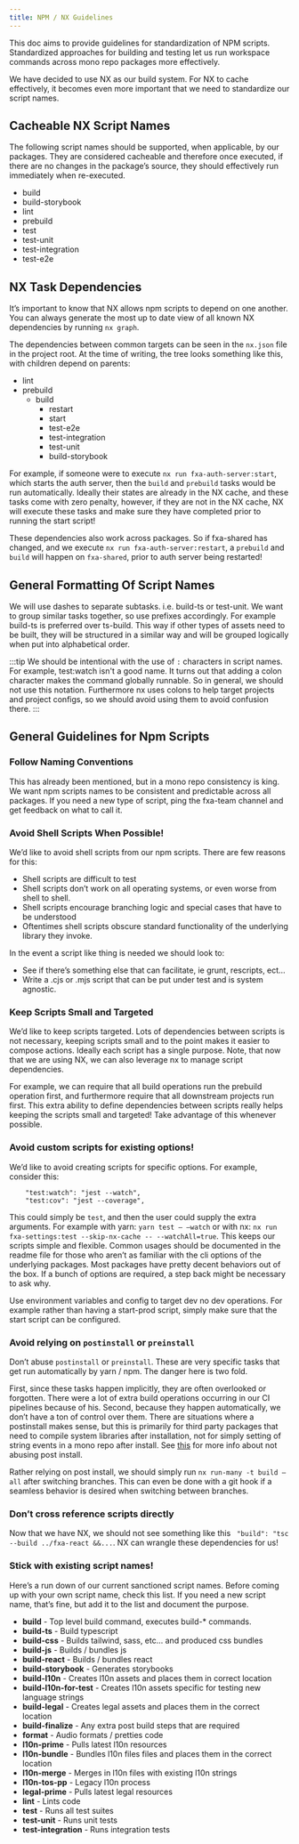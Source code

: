 ```yaml
---
title: NPM / NX Guidelines
---
```


This doc aims to provide guidelines for standardization of NPM scripts. Standardized approaches for building and testing let us run workspace commands across mono repo packages more effectively. 

We have decided to use NX as our build system. For NX to cache effectively, it becomes even more important that we need to standardize our script names. 


## Cacheable NX Script Names

The following script names should be supported, when applicable, by our packages. They are considered cacheable and therefore once executed, if there are no changes in the package’s source, they should effectively run immediately when re-executed.

 - build
 - build-storybook
 - lint
 - prebuild
 - test
 - test-unit
 - test-integration
 - test-e2e




## NX Task Dependencies

It’s important to know that NX allows npm scripts to depend on one another. You can always generate the most up to date view of all known NX dependencies by running `nx graph`. 

The dependencies between common targets can be seen in the `nx.json` file in the project root. At the time of writing, the tree looks something like this, with children depend on parents:

- lint
- prebuild
  - build
    - restart
    - start
    - test-e2e
    - test-integration
    - test-unit
    - build-storybook

For example, if someone were to execute `nx run fxa-auth-server:start`, which starts the auth server, then the `build` and `prebuild` tasks would be run automatically. Ideally their states are already in the NX cache, and these tasks come with zero penalty, however, if they are not in the NX cache, NX will execute these tasks and make sure they have completed prior to running the start script! 

These dependencies also work across packages. So if fxa-shared has changed, and we execute `nx run fxa-auth-server:restart`, a `prebuild` and `build` will happen on `fxa-shared`, prior to auth server being restarted!

## General Formatting Of Script Names

We will use dashes to separate subtasks. i.e. build-ts or test-unit. We want to group similar tasks together, so use prefixes accordingly. For example build-ts is preferred over ts-build. This way if other types of assets need to be built, they will be structured in a similar way and will be grouped logically when put into alphabetical order.

:::tip 
We should be intentional with the use of `:` characters in script names. For example, test:watch isn't a good name. It turns out that adding a colon character makes the command globally runnable. So in general, we should not use this notation. Furthermore nx uses colons to help target projects and project configs, so we should avoid using them to avoid confusion there.
:::

## General Guidelines for Npm Scripts

### Follow Naming Conventions
This has already been mentioned, but in a mono repo consistency is king. We want npm scripts names to be consistent and predictable across all packages. If you need a new type of script, ping the fxa-team channel and get feedback on what to call it.

### Avoid Shell Scripts When Possible!
We’d like to avoid shell scripts from our npm scripts. There are few reasons for this:

- Shell scripts are difficult to test
- Shell scripts don’t work on all operating systems, or even worse from shell to shell.
- Shell scripts encourage branching logic and special cases that have to be understood
- Oftentimes shell scripts obscure standard functionality of the underlying library they invoke.

In the event a script like thing is needed we should look to:
- See if there’s something else that can facilitate, ie grunt, rescripts, ect…
- Write a .cjs or .mjs script that can be put under test and is system agnostic.

### Keep Scripts Small and Targeted
We’d like to keep scripts targeted. Lots of dependencies between scripts is not necessary, keeping scripts small and to the point makes it easier to compose actions. Ideally each script has a single purpose. Note, that now that we are using NX, we can also leverage nx to manage script dependencies. 

For example, we can require that all build operations run the prebuild operation first, and furthermore require that all downstream projects run first. This extra ability to define dependencies between scripts really helps keeping the scripts small and targeted! Take advantage of this whenever possible.

### Avoid custom scripts for existing options!
We’d like to avoid creating scripts for specific options. For example, consider this:

```
    "test:watch": "jest --watch",
	"test:cov": "jest --coverage",
```

This could simply be `test`, and then the user could supply the extra arguments. For example with yarn: `yarn test – –watch` or with nx: `nx run fxa-settings:test --skip-nx-cache -- --watchAll=true`. This keeps our scripts simple and flexible. Common usages should be documented in the readme file for those who aren’t as familiar with the cli options of the underlying packages. Most packages have pretty decent behaviors out of the box. If a bunch of options are required, a step back might be necessary to ask why.

Use environment variables and config to target dev no dev operations. For example rather than having a start-prod script, simply make sure that the start script can be configured.

### Avoid relying on `postinstall` or `preinstall`
Don’t abuse `postinstall` or `preinstall`. These are very specific tasks that get run automatically by yarn / npm. The danger here is two fold.

First, since these tasks happen implicitly, they are often overlooked or forgotten. There were a lot of extra build operations occurring in our CI pipelines because of his. Second, because they happen automatically, we don’t have a ton of control over them. There are situations where a postinstall makes sense, but this is primarily for third party packages that need to compile system libraries after installation, not for simply setting of string events in a mono repo after install. See [this](https://yarnpkg.com/advanced/lifecycle-scripts#a-note-about-postinstall) for more info about not abusing post install.

Rather relying on post install, we should simply run `nx run-many -t build –all` after switching branches. This can even be done with a git hook if a seamless behavior is desired when switching between branches.

### Don’t cross reference scripts directly
Now that we have NX, we should not see something like this ` "build": "tsc --build ../fxa-react &&...`. NX can wrangle these dependencies for us!

### Stick with existing script names! 
Here’s a run down of our current sanctioned script names. Before coming up with your own script name, check this list. If you need a new script name, that’s fine, but add it to the list and document the purpose.

- __build__ - Top level build command, executes build-* commands.
- __build-ts__ - Build typescript
- __build-css__ - Builds tailwind, sass, etc… and produced css bundles
- __build-js__ - Builds / bundles js
- __build-react__ - Builds / bundles react
- __build-storybook__ - Generates storybooks
- __build-l10n__ - Creates l10n assets and places them in correct location
- __build-l10n-for-test__ - Creates l10n assets specific for testing new language strings
- __build-legal__ - Creates legal assets and places them in the correct location
- __build-finalize__ - Any extra post build steps that are required
- __format__ - Audio formats / pretties code
- __l10n-prime__ - Pulls latest l10n resources
- __l10n-bundle__ - Bundles l10n files files and places them in the correct location
- __l10n-merge__ - Merges in l10n files with existing l10n strings
- __l10n-tos-pp__ - Legacy l10n process
- __legal-prime__ - Pulls latest legal resources
- __lint__ - Lints code
- __test__ - Runs all test suites
- __test-unit__ - Runs unit tests
- __test-integration__ - Runs integration tests
